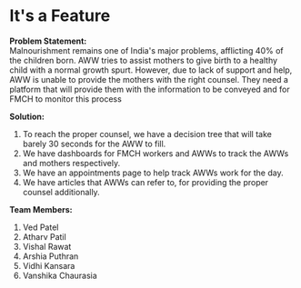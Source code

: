 # It's a Feature

**Problem Statement:**<br>
Malnourishment remains one of India's major problems, afflicting 40% of the children born. AWW tries to assist mothers to give birth to a healthy child with a normal growth spurt. However, due to lack of support and help, AWW is unable to provide the mothers with the right counsel. They need a platform that will provide them with the information to be conveyed and for FMCH to monitor this process

**Solution:** <br>
1.  To reach the proper counsel, we have a decision tree that will take barely 30 seconds for the AWW to fill. <br>
2.  We have dashboards for FMCH workers and AWWs to track the AWWs and mothers respectively. <br>
3.  We have an appointments page to help track AWWs work for the day. <br>
4.  We have articles that AWWs can refer to, for providing the proper counsel additionally. <br>

**Team Members:**
1. Ved Patel
2. Atharv Patil
3. Vishal Rawat
4. Arshia Puthran
5. Vidhi Kansara
6. Vanshika Chaurasia
